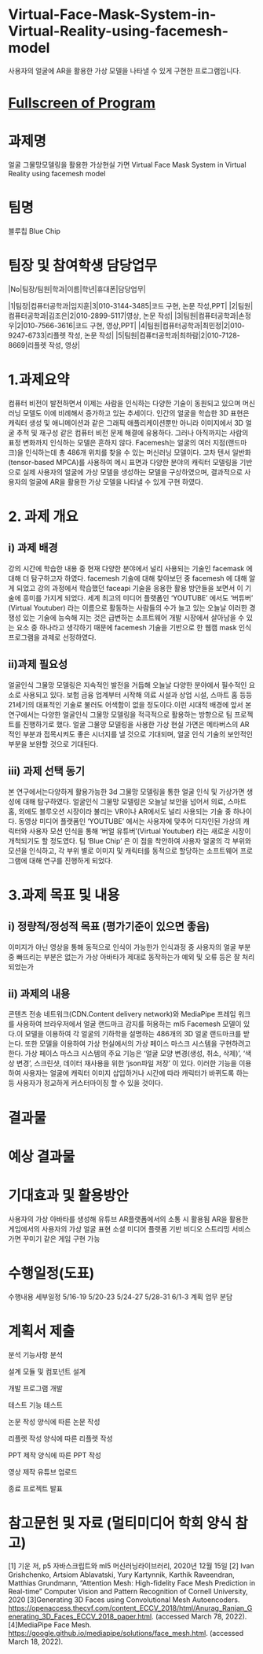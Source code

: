 # Virtual-Face-Mask-System-in-Virtual-Reality-using-facemesh-model
 사용자의 얼굴에 AR을 활용한 가상 모델을 나타낼 수 있게 구현한 프로그램입니다.

# [Fullscreen of Program](https://editor.p5js.org/lonelynight1026/full/JVLzczC08 "페이스메쉬모델")

# 과제명
얼굴 그물망모델링을 활용한 가상현실 가면
Virtual Face Mask System in Virtual Reality using facemesh model
# 팀명 
블루칩 Blue Chip
# 팀장 및 참여학생 담당업무

|No|팀장/팀원|학과|이름|학년|휴대폰|담당업무|

|1|팀장|컴퓨터공학과|임지훈|3|010-3144-3485|코드 구현, 논문 작성,PPT|
|2|팀원|컴퓨터공학과|김조은|2|010-2899-5117|영상, 논문 작성|
|3|팀원|컴퓨터공학과|손정우|2|010-7566-3616|코드 구현, 영상,PPT|
|4|팀원|컴퓨터공학과|최민정|2|010-9247-6733|리플렛 작성, 논문 작성|
|5|팀원|컴퓨터공학과|최하람|2|010-7128-8669|리플렛 작성, 영상|

# 1.과제요약

 컴퓨터 비전이 발전하면서 이제는 사람을 인식하는 다양한 기술이 동원되고 있으며 머신러닝 모델도 이에 비례해서 증가하고 있는 추세이다. 인간의 얼굴을 학습한 3D 표현은 캐릭터 생성 및 애니메이션과 같은 그래픽 애플리케이션뿐만 아니라 이미지에서 3D 얼굴 추적 및 재구성 같은 컴퓨터 비전 문제 해결에 유용하다. 그러나 아직까지는 사람의 표정 변화까지 인식하는 모델은 흔하지 않다.
 Facemesh는 얼굴의 여러 지점(랜드마크)을 인식하는데 총 486개 위치를 찾을 수 있는 머신러닝 모델이다. 고차 텐서 일반화(tensor-based MPCA)를 사용하여 메시 표면과 다양한 분야의 캐릭터 모델링을 기반으로 실제 사용자의 얼굴에 가상 모델을 생성하는 모델을 구상하였으며, 결과적으로 사용자의 얼굴에 AR을 활용한 가상 모델을 나타낼 수 있게 구현 하였다.

# 2. 과제 개요


## i) 과제 배경 
 강의 시간에 학습한 내용 중 현재 다양한 분야에서 널리 사용되는 기술인 facemask 에 대해 더 탐구하고자 하였다. facemesh 기술에 대해 찾아보던 중 facemesh 에 대해 알게 되었고 강의 과정에서 학습했던 faceapi 기술을 응용한 활용 방안들을 보면서 이 기술에 흥미를 가지게 되었다. 세계 최고의 미디어 플랫폼인 ‘YOUTUBE’ 에서도 ‘버튜버’ (Virtual Youtuber) 라는 이름으로 활동하는 사람들의 수가 늘고 있는 오늘날 이러한 경쟁성 있는 기술에 능숙해 지는 것은 급변하는 소프트웨어 개발 시장에서 살아남을 수 있는 요소 중 하나라고 생각하기 때문에 facemesh 기술을 기반으로 한 웹캠 mask 인식 프로그램을 과제로 선정하였다.

## ii)과제 필요성  
 얼굴인식 그물망 모델링은 지속적인 발전을 거듭해 오늘날 다양한 분야에서 필수적인 요소로 사용되고 있다. 보험 금융 업계부터 시작해 의료 시설과 상업 시설, 스마트 홈 등등 21세기의 대표적인 기술로 불러도 어색함이 없을 정도이다.이런 시대적 배경에 앞서 본 연구에서는 다양한 얼굴인식 그물망 모델링을 적극적으로 활용하는 방향으로 팀 프로젝트를 진행하기로 했다. 
  얼굴 그물망 모델링을 사용한 가상 현실 가면은 메타버스의 AR 적인 부분과 접목시켜도 좋은 시너지를 낼 것으로 기대되며, 얼굴 인식 기술의 보안적인 부분을 보완할 것으로 기대된다. 

## iii) 과제 선택 동기 
 본 연구에서는다양하게 활용가능한 3d 그물망 모델링을 통한 얼굴 인식 및 가상가면 생성에 대해 탐구하였다. 얼굴인식 그물망 모델링은 오늘날 보안을 넘어서 의료, 스마트 홈, 외에도 블루오션 시장이라 불리는 VR이나 AR에서도 널리 사용되는 기술 중 하나이다. 동영상 미디어 플랫폼인 ‘YOUTUBE’ 에서는 사용자에 맞추어 디자인된 가상의 캐릭터와 사용자 모션 인식을 통해 ‘버얼 유튜버’(Virtual Youtuber) 라는 새로운 시장이 개척되기도 할 정도였다. 팀 ‘Blue Chip’ 은 이 점을 착안하여 사용자 얼굴의 각 부위와 모션을 인식하고, 각 부위 별로 이미지 및 캐릭터를 동적으로 할당하는 소프트웨어 프로그램에 대해 연구를 진행하게 되었다. 



# 3.과제 목표 및 내용



## i) 정량적/정성적 목표 (평가기준이 있으면 좋음)


이미지가 아닌 영상을 통해 동적으로 인식이 가능한가
인식과정 중 사용자의 얼굴 부분 중 빠뜨리는 부분은 없는가
가상 아바타가 제대로 동작하는가
예외 및 오류 등은 잘 처리되었는가

## ii) 과제의 내용

 콘텐츠 전송 네트워크(CDN.Content delivery network)와 MediaPipe 프레임 워크를 사용하여 브라우저에서 얼굴 랜드마크 감지를 허용하는 ml5 Facemesh 모델이 있다.이 모델을 이용하여 각 얼굴의 기하학을 설명하는 486개의 3D 얼굴 랜드마크를 받는다. 
 또한 모델을 이용하여 가상 현실에서의 가상 페이스 마스크 시스템을 구현하려고 한다. 가상 페이스 마스크 시스템의 주요 기능은 ‘얼굴 모양 변경(생성, 취소, 삭제)’,  ‘색상 변경’,  스크린샷, 데이터 재사용을 위한 ‘json파일 저장’ 이 있다.
 이러한 기능을 이용하여 사용자는 얼굴에 캐릭터 이미지 삽입하거나 시간에 따라 캐릭터가 바뀌도록 하는 등 사용자가 정교하게 커스터마이징 할 수 있을 것이다.



# 결과물


# 예상 결과물

# 기대효과 및 활용방안

사용자의 가상 아바타를 생성해 유튜브 AR플랫폼에서의 소통 시 활용됨
AR을 활용한 게임에서의 사용자의 가상 얼굴 표현
소셜 미디어 플랫폼 기반 비디오 스트리밍 서비스
가면 꾸미기 같은 게임 구현 가능

# 수행일정(도표)



수행내용
세부일정
5/16-19
5/20-23
5/24-27
5/28-31
6/1-3
계획
업무 분담










# 계획서 제출










분석
기능사항 분석










설계
모듈 및 컴포넌트 설계










개발
프로그램 개발










테스트
기능 테스트










논문 작성
양식에 따른 논문 작성










리플렛 작성
양식에 따른 리플렛 작성










PPT 제작
양식에 따른 PPT 작성










영상 제작
유튜브 업로드










종료
프로젝트 발표













# 참고문헌 및 자료 (멀티미디어 학회 양식 참고)

[1] 기운 저, p5 자바스크립트와 ml5 머신러닝라이브러리, 2020년 12월 15일
[2] Ivan Grishchenko, Artsiom Ablavatski, Yury Kartynnik, Karthik Raveendran, Matthias Grundmann, “Attention Mesh: High-fidelity Face Mesh Prediction in Real-time” Computer Vision and Pattern Recognition of Cornell University, 2020
[3]Generating 3D Faces using Convolutional Mesh Autoencoders. https://openaccess.thecvf.com/content_ECCV_2018/html/Anurag_Ranjan_Generating_3D_Faces_ECCV_2018_paper.html. (accessed March 78, 2022).
[4]MediaPipe Face Mesh.  https://google.github.io/mediapipe/solutions/face_mesh.html.  (accessed March 18, 2022).


